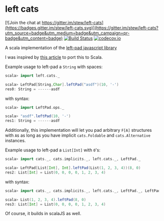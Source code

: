 left cats
=========

[![Join the chat at https://gitter.im/stew/left-cats](https://badges.gitter.im/stew/left-cats.svg)](https://gitter.im/stew/left-cats?utm_source=badge&utm_medium=badge&utm_campaign=pr-badge&utm_content=badge)
[![Build Status](https://travis-ci.org/stew/left-cats.svg?branch=master)](https://travis-ci.org/stew/left-cats)
[![codecov.io](http://codecov.io/github/stew/left-cats/coverage.svg?branch=master)](http://codecov.io/github/stew/left-cats?branch=master)

A scala implementation of the [left-pad javascript library](https://www.npmjs.com/package/left-pad)

I was inspired by [this article](http://arstechnica.com/information-technology/2016/03/rage-quit-coder-unpublished-17-lines-of-javascript-and-broke-the-internet/) to port this to Scala.

Example usage to left-pad a `String` with spaces:

```scala
scala> import left.cats._

scala> LeftPad[String,Char].leftPad("asdf")(10, '-')
res0: String = ------asdf
```

with syntax:

```scala
scala> import LeftPad.ops._

scala> "asdf".leftPad(10, '-')
res1: String = ------asdf
```

Additionally, this implementation will let you pad arbitrary `F[A]` structures with `A`s
as long as you have implicit `cats.Foldable` and `cats.Alternative` instances.

Example usage to left-pad a `List[Int]` with `0`'s:

```scala
scala> import cats._, cats.implicits._, left.cats._, LeftPad._

scala> LeftPad[List[Int], Int].leftPad(List(1, 2, 3, 4))(8, 0) 
res2: List[Int] = List(0, 0, 0, 0, 1, 2, 3, 4)
```

with syntax:

```scala
scala> import cats._, cats.implicits._, left.cats._, LeftPad._, LeftPad.ops._

scala> List(1, 2, 3, 4).leftPad(8, 0)
res3: List[Int] = List(0, 0, 0, 0, 1, 2, 3, 4)
```

Of course, it builds in scalaJS as well.
